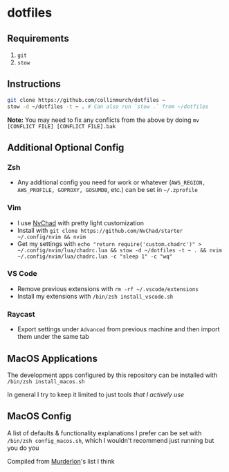 # dotfiles

## Requirements

1. `git`
2. `stow`

## Instructions

```bash
git clone https://github.com/collinmurch/dotfiles ~ 
stow -d ~/dotfiles -t ~ . # Can also run `stow .` from ~/dotfiles
```

**Note:** You may need to fix any conflicts from the above by doing `mv [CONFLICT FILE] [CONFLICT FILE].bak`

## Additional Optional Config

### Zsh

- Any additional config you need for work or whatever (`AWS_REGION, AWS_PROFILE, GOPROXY, GOSUMDB`, etc.) can be set in `~/.zprofile`

### Vim

- I use [NvChad](https://nvchad.com) with pretty light customization
- Install with `git clone https://github.com/NvChad/starter ~/.config/nvim && nvim`
- Get my settings with `echo "return require('custom.chadrc')" > ~/.config/nvim/lua/chadrc.lua && stow -d ~/dotfiles -t ~ . && nvim ~/.config/nvim/lua/chadrc.lua -c "sleep 1" -c "wq"`

### VS Code

- Remove previous extensions with `rm -rf ~/.vscode/extensions`
- Install my extensions with `/bin/zsh install_vscode.sh`

### Raycast

- Export settings under `Advanced` from previous machine and then import them under the same tab

## MacOS Applications

The development apps configured by this repository can be installed with `/bin/zsh install_macos.sh`

In general I try to keep it limited to just tools *that I actively use*

## MacOS Config

A list of defaults & functionality explanations I prefer can be set with `/bin/zsh config_macos.sh`, which I wouldn't recommend just running but you do you

Compiled from [Murderlon](https://github.com/murderlon)'s list I think